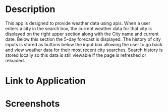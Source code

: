 # Description
This app is designed to provide weather data using apis.  When a user enters a city in the search box, the current weather data for that city is displayed on the right upper section along with the City name and current date.  Below this section the 5-day forecast is displayed.  The history of city inputs is stored as buttons below the input box allowing the user to go back and view weather data for their most recent city searches.  Search history is stored locally so this data is still viewable if the page is refreshed or reloaded. 

# Link to Application

# Screenshots